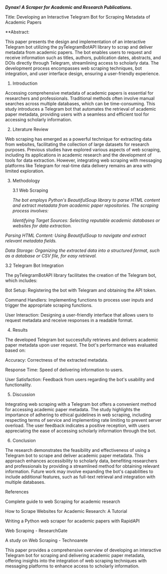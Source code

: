 ***Dynax! A Scraper for Academic and Research Publications.***

Title: Developing an Interactive Telegram Bot for Scraping Metadata of Academic Papers

  **Abstract:

This paper presents the design and implementation of an interactive Telegram bot utilizing the pyTelegramBotAPI library to scrap and deliver metadata from academic papers. The bot enables users to request and receive information such as titles, authors, publication dates, abstracts, and DOIs directly through Telegram, streamlining access to scholarly data. The development process encompasses web scraping techniques, bot integration, and user interface design, ensuring a user-friendly experience.

1. Introduction

Accessing comprehensive metadata of academic papers is essential for researchers and professionals. Traditional methods often involve manual searches across multiple databases, which can be time-consuming. This study introduces a Telegram bot that automates the retrieval of academic paper metadata, providing users with a seamless and efficient tool for accessing scholarly information.

2. Literature Review

Web scraping has emerged as a powerful technique for extracting data from websites, facilitating the collection of large datasets for research purposes. Previous studies have explored various aspects of web scraping, including its applications in academic research and the development of tools for data extraction. However, integrating web scraping with messaging platforms like Telegram for real-time data delivery remains an area with limited exploration.

3. Methodology

    3.1 Web Scraping

    *The bot employs Python's BeautifulSoup library to parse HTML content and extract metadata from academic paper repositories. The scraping process involves:*

    *Identifying Target Sources: Selecting reputable academic databases or websites for data extraction.*

*Parsing HTML Content: Using BeautifulSoup to navigate and extract relevant metadata fields.*

*Data Storage: Organizing the extracted data into a structured format, such as a database or CSV file, for easy retrieval.*

3.2 Telegram Bot Integration

The pyTelegramBotAPI library facilitates the creation of the Telegram bot, which includes:

Bot Setup: Registering the bot with Telegram and obtaining the API token.

Command Handlers: Implementing functions to process user inputs and trigger the appropriate scraping functions.

User Interaction: Designing a user-friendly interface that allows users to request metadata and receive responses in a readable format.

4. Results

The developed Telegram bot successfully retrieves and delivers academic paper metadata upon user request. The bot's performance was evaluated based on:

Accuracy: Correctness of the extracted metadata.

Response Time: Speed of delivering information to users.

User Satisfaction: Feedback from users regarding the bot's usability and functionality.

5. Discussion

Integrating web scraping with a Telegram bot offers a convenient method for accessing academic paper metadata. The study highlights the importance of adhering to ethical guidelines in web scraping, including respecting terms of service and implementing rate limiting to prevent server overload. The user feedback indicates a positive reception, with users appreciating the ease of accessing scholarly information through the bot.

6. Conclusion

The research demonstrates the feasibility and effectiveness of using a Telegram bot to scrape and deliver academic paper metadata. This approach enhances accessibility to scholarly data, benefiting researchers and professionals by providing a streamlined method for obtaining relevant information. Future work may involve expanding the bot's capabilities to include additional features, such as full-text retrieval and integration with multiple databases.

References

Complete guide to web Scraping for academic research

How to Scrape Websites for Academic Research: A Tutorial

Writing a Python web scraper for academic papers with RapidAPI

Web Scraping - ResearchGate

A study on Web Scraping - Technoarete

This paper provides a comprehensive overview of developing an interactive Telegram bot for scraping and delivering academic paper metadata, offering insights into the integration of web scraping techniques with messaging platforms to enhance access to scholarly information.

